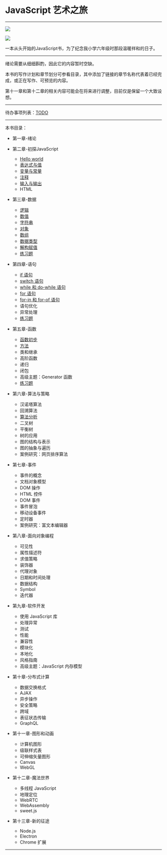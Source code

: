 # JavaScript 艺术之旅

---

![](https://img.shields.io/badge/JavaScript-Art--Tour-brightgreen.svg)

![](https://img.shields.io/badge/Tanpero-book-ff69b4.svg)

一本从头开始的JavaScript书，为了纪念我小学六年级时那段温暖祥和的日子。



---

绪论需要从细细斟酌，因此它的内容暂时空缺。

本书的写作计划和章节划分可参看目录，其中添加了链接的章节名称代表着已经完成，或正在写作、可预览的内容。

第十一章和第十二章的相关内容可能会在将来进行调整，目前仅是保留一个大致设想。

---

待办事项列表：[TODO](TODO.md)

---



本书目录：

- 第一章-绪论
- 第二章-初探JavaScript
  - [Hello world](第二章-初探JavaScript/Hello-world.md)
  - [表达式与值](第二章-初探JavaScript/表达式与值.md)
  - [变量与常量](第二章-初探JavaScript/变量与常量.md)
  - [注释](第二章-初探JavaScript/注释.md)
  - [输入与输出](第二章-初探JavaScript/输入与输出.md)
  - HTML
- 第三章-数据
  - [逻辑](第三章-数据/逻辑.md)
  - [数值](第三章-数据/数值.md)
  - [字符串](第三章-数据/字符串.md)
  - [对象](第三章-数据/对象.md)
  - [数组](第三章-数据/数组.md)
  - [数据类型](第三章-数据/数据类型.md)
  - [解构赋值](第三章-数据/解构赋值.md)
  - [练习题](第三章-数据/第三章练习.md)
- 第四章-语句
  - [if 语句](第四章-语句/if语句.md)
  - [switch 语句](第四章-语句/switch语句.md)
  - [while 和 do-while 语句](第四章-语句/while和do-while语句.md)
  - [for 语句](第四章-语句/for语句.md)
  - [for-in 和 for-of 语句](第四章-语句/for-in和for-of语句.md)
  - 语句优化
  - 异常处理
  - [练习题](第四章-语句/第四章练习.md)
- 第五章-函数
  - [函数初步](第五章-函数/函数初步.md)
  - [方法](第五章-函数/方法.md)
  - 类和继承
  - 高阶函数
  - 递归
  - 闭包
  - 高级主题：Generator 函数
  - [练习题](第五章-函数/第五章练习.md)
- 第六章-算法与策略
  - 汉诺塔算法
  - 回溯算法
  - [算法分析](第五章-算法与策略/算法分析.md)
  - 二叉树
  - 平衡树
  - 树的应用
  - 图的结构与表示
  - 图的抽象与遍历
  - 案例研究：网页排序算法
- 第七章-事件
  - 事件的概念
  - 文档对象模型
  - DOM 操作
  - HTML 控件
  - DOM 事件
  - 事件冒泡
  - 移动设备事件
  - 定时器
  - 案例研究：富文本编辑器
- 第八章-面向对象编程
  - 可见性
  - 属性描述符
  - 求值策略
  - 装饰器
  - 代理对象
  - 日期和时间处理
  - 数据结构
  - Symbol
  - 迭代器
- 第九章-软件开发
  - 使用 JavaScript 库
  - 处理异常
  - 测试
  - 性能
  - 兼容性
  - 模块化
  - 本地化
  - 风格指南
  - 高级主题：JavaScript 内存模型
- 第十章-分布式计算
  - 数据交换格式
  - AJAX
  - 异步操作
  - 安全策略
  - 跨域
  - 表征状态传输
  - GraphQL
- 第十一章-图形和动画

  - 计算机图形
  - 级联样式表
  - 可伸缩矢量图形
  - Canvas
  - WebGL
- 第十二章-魔法世界

  - 多线程 JavaScript
  - 地理定位
  - WebRTC
  - WebAssembly
  - sweet.js
- 第十三章-新的征途

  - Node.js
  - Electron
  - Chrome 扩展

---


